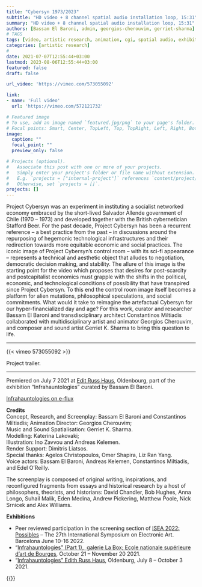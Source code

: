 ```yaml
---
title: "Cybersyn 1973/2023"
subtitle: "HD video + 8 channel spatial audio installation loop, 15:31"
summary: "HD video + 8 channel spatial audio installation loop, 15:31"
authors: [Bassam El Baroni, admin, georgios-cherouvim, gerriet-sharma]
# TAGS 
tags: [video, artistic research, animation, cgi, spatial audio, exhibition]
categories: [artistic research]
#
date: 2021-07-07T12:55:44+03:00
lastmod: 2023-08-06T12:55:44+03:00
featured: false
draft: false

url_video: 'https://vimeo.com/573055092'

link: 
- name: 'Full video'
  url: 'https://vimeo.com/572121732'

# Featured image
# To use, add an image named `featured.jpg/png` to your page's folder.
# Focal points: Smart, Center, TopLeft, Top, TopRight, Left, Right, BottomLeft, Bottom, BottomRight.
image:
  caption: ""
  focal_point: ""
  preview_only: false

# Projects (optional).
#   Associate this post with one or more of your projects.
#   Simply enter your project's folder or file name without extension.
#   E.g. `projects = ["internal-project"]` references `content/project/deep-learning/index.md`.
#   Otherwise, set `projects = []`.
projects: []
---
```


Project Cybersyn was an experiment in instituting a socialist networked economy embraced by the short-lived Salvador Allende government of Chile (1970 – 1973) and developed together with the British cybernetician Stafford Beer. For the past decade, Project Cybersyn has been a recurrent reference – a best practice from the past – in discussions around the repurposing of hegemonic technological infrastructures and their redirection towards more equitable economic and social practices. The iconic image of Project Cybersyn’s control room – with its sci-fi appearance – represents a technical and aesthetic object that alludes to negotiation, democratic decision making, and stability. The allure of this image is the starting point for the video which proposes that desires for post-scarcity and postcapitalist economics must grapple with the shifts in the political, economic, and technological conditions of possibility that have transpired since Project Cybersyn. To this end the control room image itself becomes a platform for alien mutations, philosophical speculations, and social commitments. What would it take to reimagine the artefactual Cybersyn for our hyper-financialized day and age? For this work, curator and researcher Bassam El Baroni and transdisciplinary architect Constantinos Miltiadis collaborated with multidisciplinary artist and animator Georgios Cherouvim, and composer and sound artist Gerriet K. Sharma to bring this question to life.

---

{{< vimeo 573055092 >}}
<figcaption>Project trailer.</figcaption>

---


Premiered on July 7 2021 at [Edit Russ Haus](https://www.edith-russ-haus.de/en/home.html), Oldenbourg, part of the exhibition “Infrahauntologies” curated by Bassam El Baroni.

[Infrahauntologies on e-flux](https://www.e-flux.com/announcements/398039/infrahauntologies/405676)

**Credits**  
Concept, Research, and Screenplay: Bassam El Baroni and Constantinos Miltiadis; Animation Director: Georgios Cherouvim;  
Music and Sound Spatialisation: Gerriet K. Sharma.  
Modelling: Katerina Lakovaki;  
Illustration: Ino Zavvou and Andreas Kelemen.  
Render Support: Dimitris Liatsos.  
Special thanks: Agelos Christopoulos, Omer Shapira, Liz Ran Yang.  
Voice actors: Bassam El Baroni, Andreas Kelemen, Constantinos Miltiadis, and Edel O’Reilly.

The screenplay is composed of original writing, inspirations, and reconfigured fragments from essays and historical research by a host of philosophers, theorists, and historians: David Chandler, Bob Hughes, Anna Longo, Suhail Malik, Eden Medina, Andrew Pickering, Matthew Poole, Nick Srnicek and Alex Williams.

**Exhibitions**

- Peer reviewed participation in the screening section of [ISEA 2022: Possibles](https://isea2022.isea-international.org/event/screening-cybersyn-1973-2023/) – The 27th International Symposium on Electronic Art. Barcelona June 10-16 2022.
- “[Infrahauntologies” (Part 1),  galerie La Box; Ecole nationale supérieure d’art de Bourges](https://www.ensa-bourges.fr/index.php/en/2-infos/7620-infrahauntologies-part-i), October 21 – November 20 2021.
- “[Infrahauntologies” Edith Russ Haus](https://www.edith-russ-haus.de/no_cache/en/exhibitions/exhibitions/archive.html?tx_kdvzerhapplications_pi4%5Bexhibition%5D=271&tx_kdvzerhapplications_pi4%5Baction%5D=show&tx_kdvzerhapplications_pi4%5Bcontroller%5D=Exhibition), Oldenburg, July 8 – October 3 2021.


{{<gallery album="21 cybersyn">}}